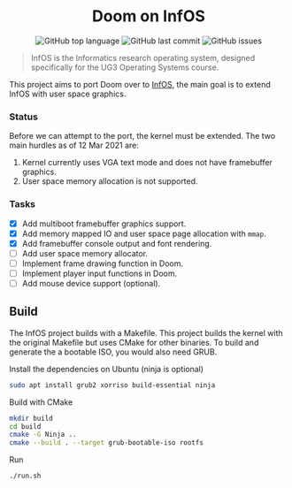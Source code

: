 <h1 align="center">Doom on InfOS</h1>
<p align="center">
    <img alt="GitHub top language" src="https://img.shields.io/github/languages/top/nankeen/infos?style=for-the-badge">
    <img alt="GitHub last commit" src="https://img.shields.io/github/last-commit/nankeen/infos?style=for-the-badge">
    <img alt="GitHub issues" src="https://img.shields.io/github/issues/nankeen/infos-doom?style=for-the-badge">
</p>

> InfOS is the Informatics research operating system, designed specifically for the UG3 Operating Systems course.

This project aims to port Doom over to [InfOS](https://github.com/tspink/infos), the main goal is to extend InfOS with user space graphics.

### Status

Before we can attempt to the port, the kernel must be extended.
The two main hurdles as of 12 Mar 2021 are:

1. Kernel currently uses VGA text mode and does not have framebuffer graphics.
2. User space memory allocation is not supported.

### Tasks

- [x] Add multiboot framebuffer graphics support.
- [x] Add memory mapped IO and user space page allocation with `mmap`.
- [x] Add framebuffer console output and font rendering.
- [ ] Add user space memory allocator.
- [ ] Implement frame drawing function in Doom.
- [ ] Implement player input functions in Doom.
- [ ] Add mouse device support (optional).

## Build

The InfOS project builds with a Makefile.
This project builds the kernel with the original Makefile but uses CMake for other binaries.
To build and generate the a bootable ISO, you would also need GRUB.

Install the dependencies on Ubuntu (ninja is optional)

```bash
sudo apt install grub2 xorriso build-essential ninja
```

Build with CMake
```bash
mkdir build
cd build
cmake -G Ninja ..
cmake --build . --target grub-bootable-iso rootfs
```

Run
```bash
./run.sh
```
